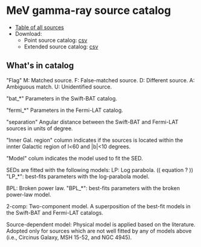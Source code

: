 # MeV gamma-ray source catalog

- [Table of all sources](https://tsuji703.github.io/MeV-All-Sky/files/MeV_all_source.html)
- Download:
  - Point source catalog: [csv](https://tsuji703.github.io/MeV-All-Sky/files/catalog/crossmatch_latest.csv)
  - Extended source catalog: [csv](https://tsuji703.github.io/MeV-All-Sky/files/catalog/crossmatch_latest.csv)


## What's in catalog

"Flag" 
M: Matched source.
F: False-matched source.
D: Different source.
A: Ambiguous match.
U: Unidentified source.

"bat_*"
Parameters in the Swift-BAT catalog.

"fermi_*"
Parameters in the Fermi-LAT catalog.

"separation"
Angular distance between the Swift-BAT and Fermi-LAT sources in units of degree.



"Inner Gal. region" column indicates if the sources is located within the innter Galactic region of l<60 and |b|<10 degrees.

"Model" colum indicates the model used to fit the SED.

SEDs are fitted with the following models:
LP: Log parabola.
(( equation ? ))
"LP_*": best-fits parameters with the log-parabola model.

BPL: Broken power law.
"BPL_*": best-fits parameters with the broken power-law model.

2-comp: Two-component model. A superposition of the best-fit models in the Swift-BAT and Fermi-LAT catalogs.

Source-dependent model: Physical model is applied based on the literature. Adopted only for sources which are not well fitted by any of models above (i.e., Circinus Galaxy, MSH 15-52, and NGC 4945).

